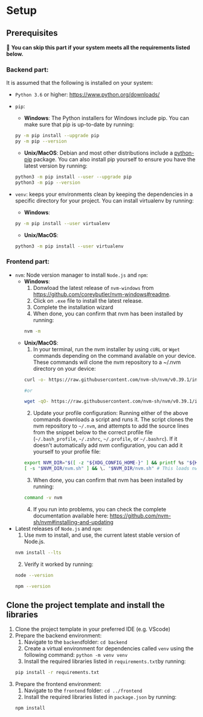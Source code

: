 # Setup

## Prerequisites

💁 **You can skip this part if your system meets all the requirements listed below.**

### Backend part:

It is assumed that the following is installed on your system:

* `Python 3.6` or higher: https://www.python.org/downloads/
* `pip`:
    * **Windows**: The Python installers for Windows include pip. You can make sure that pip is up-to-date by running:
    ```sh
    py -m pip install --upgrade pip
    py -m pip --version
    ```
    * **Unix/MacOS**: Debian and most other distributions include a [python-pip](https://packages.debian.org/stable/python/python3-pip) package. You can also install pip yourself to ensure you have the latest version by running:
    ```sh
    python3 -m pip install --user --upgrade pip
    python3 -m pip --version
    ```

* `venv`: keeps your environments clean by keeping the dependencies in a specific directory for your project. You can install virtualenv by running:
    * **Windows**:
    ```sh
    py -m pip install --user virtualenv
    ```
    * **Unix/MacOS**:
    ```sh
    python3 -m pip install --user virtualenv
    ```
### Frontend part:
* `nvm`: Node version manager to install `Node.js` and `npm`:
  * **Windows**:
    1. Donwload the latest release of `nvm-windows` from https://github.com/coreybutler/nvm-windows#readme. 
    2. Click on `.exe` file to install the latest release.
    3. Complete the installation wizard
    4. When done, you can confirm that nvm has been installed by running:
    ```sh
    nvm -m
    ```
  * **Unix/MacOS**: 
    1. In your terminal, run the nvm installer by using `cURL` or `Wget` commands depending on the command available on your device. These commands will clone the nvm repository to a ~/.nvm directory on your device:
    ```sh
    curl -o- https://raw.githubusercontent.com/nvm-sh/nvm/v0.39.1/install.sh | bash

    #or

    wget -qO- https://raw.githubusercontent.com/nvm-sh/nvm/v0.39.1/install.sh | bash
    ```
    2. Update your profile configuration: Running either of the above commands downloads a script and runs it. The script clones the nvm repository to `~/.nvm`, and attempts to add the source lines from the snippet below to the correct profile file (`~/.bash_profile`, `~/.zshrc`, `~/.profile`, or `~/.bashrc`). If it doesn't automatically add nvm configuration, you can add it yourself to your profile file:
    ```sh
    export NVM_DIR="$([ -z "${XDG_CONFIG_HOME-}" ] && printf %s "${HOME}/.nvm" || printf %s "${XDG_CONFIG_HOME}/nvm")" 
    [ -s "$NVM_DIR/nvm.sh" ] && \. "$NVM_DIR/nvm.sh" # This loads nvm
    ```
    3. When done, you can confirm that nvm has been installed by running:
    ```sh
    command -v nvm
    ```
    4. If you run into problems, you can check the complete documentation available here: https://github.com/nvm-sh/nvm#installing-and-updating
* Latest releases of `Node.js` and `npm`: 
    1. Use nvm to install, and use, the current latest stable version of Node.js. 
  ```sh
  nvm install --lts
  ```
  2. Verify it worked by running:
  ```sh
  node --version
  ```
  ```sh
  npm --version
  ```

## Clone the project template and install the libraries
1. Clone the project template in your preferred IDE (e.g. VScode)
2. Prepare the backend environment:
    1. Navigate to the `backend`folder: `cd backend`
    2. Create a virtual environment for dependencies called `venv` using the following command: `python -m venv venv`
    2. Install the required libraries listed in `requirements.txt`by running:
    ```sh
    pip install -r requirements.txt
    ```
3. Prepare the frontend environment:
    1. Navigate to the `frontend` folder: `cd ../frontend` 
    2. Install the required libraries listed in `package.json` by running:
    ```sh
    npm install
    ```



